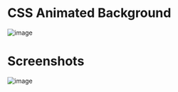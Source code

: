 # CSS Animated Background

![image](https://user-images.githubusercontent.com/72864817/170961576-1833a154-455c-45ee-84f4-02fe929fe54f.png)

# Screenshots

![image](https://user-images.githubusercontent.com/72864817/171355579-fafb6437-efdc-49f8-99c2-fec8c7b53692.png)